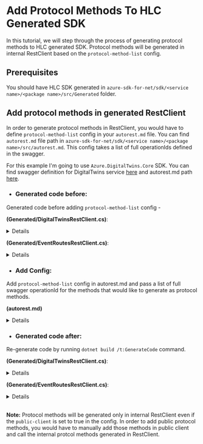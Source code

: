 # Add Protocol Methods To HLC Generated SDK

In this tutorial, we will step through the process of generating protocol methods to HLC generated SDK. Protocol methods will be generated in internal RestClient based on the `protocol-method-list` config.

## Prerequisites

You should have HLC SDK generated in `azure-sdk-for-net/sdk/<service name>/<package name>/src/Generated` folder.

## Add protocol methods in generated RestClient

In order to generate protocol methods in RestClient, you would have to define `protocol-method-list` config in your `autorest.md` file. You can find `autorest.md` file path in `azure-sdk-for-net/sdk/<service name>/<package name>/src/autorest.md`. This config takes a list of full operationIds defined in the swagger. 

For this example I'm going to use `Azure.DigitalTwins.Core` SDK. You can find swagger definition for DigitalTwins service [here](https://github.com/Azure/azure-rest-api-specs/blob/14fb40342c19f8b483e132038f8424ee62b745d9/specification/digitaltwins/data-plane/Microsoft.DigitalTwins/stable/2020-10-31/digitaltwins.json) and autorest.md path [here](https://github.com/azure-sdk/azure-sdk-for-net/blob/17debdffe16df01ae196579c91ea22e77eddc96a/sdk/digitaltwins/Azure.DigitalTwins.Core/src/autorest.md).

* ### Generated code before:

Generated code before adding `protocol-method-list` config - 

**(Generated/DigitalTwinsRestClient.cs)**:

<details>

``` C#
internal partial class DigitalTwinsRestClient
{
    public async Task<Response> DeleteAsync(string id, DeleteDigitalTwinOptions digitalTwinsDeleteOptions = null, CancellationToken cancellationToken = default)
    {
        if (id == null)
        {
            throw new ArgumentNullException(nameof(id));
        }

        using var message = CreateDeleteRequest(id, digitalTwinsDeleteOptions);
        await _pipeline.SendAsync(message, cancellationToken).ConfigureAwait(false);
        switch (message.Response.Status)
        {
            case 204:
                return message.Response;
            default:
                throw await ClientDiagnostics.CreateRequestFailedExceptionAsync(message.Response).ConfigureAwait(false);
        }
    }

    public async Task<Response> DeleteAsync(string id, DeleteDigitalTwinOptions digitalTwinsDeleteOptions = null, CancellationToken cancellationToken = default)
    {
        if (id == null)
        {
            throw new ArgumentNullException(nameof(id));
        }

        using var message = CreateDeleteRequest(id, digitalTwinsDeleteOptions);
        await _pipeline.SendAsync(message, cancellationToken).ConfigureAwait(false);
        switch (message.Response.Status)
        {
            case 204:
                return message.Response;
            default:
                throw await ClientDiagnostics.CreateRequestFailedExceptionAsync(message.Response).ConfigureAwait(false);
        }
    }
}
```

</details>

**(Generated/EventRoutesRestClient.cs)**:

<details>

``` C#
internal partial class EventRoutesRestClient
{
    public async Task<Response<DigitalTwinsEventRoute>> GetByIdAsync(string id, GetDigitalTwinsEventRouteOptions eventRoutesGetByIdOptions = null, CancellationToken cancellationToken = default)
    {
        if (id == null)
        {
            throw new ArgumentNullException(nameof(id));
        }

        using var message = CreateGetByIdRequest(id, eventRoutesGetByIdOptions);
        await _pipeline.SendAsync(message, cancellationToken).ConfigureAwait(false);
        switch (message.Response.Status)
        {
            case 200:
                {
                    DigitalTwinsEventRoute value = default;
                    using var document = await JsonDocument.ParseAsync(message.Response.ContentStream, default, cancellationToken).ConfigureAwait(false);
                    value = DigitalTwinsEventRoute.DeserializeDigitalTwinsEventRoute(document.RootElement);
                    return Response.FromValue(value, message.Response);
                }
            default:
                throw await ClientDiagnostics.CreateRequestFailedExceptionAsync(message.Response).ConfigureAwait(false);
        }
    }

    public Response<DigitalTwinsEventRoute> GetById(string id, GetDigitalTwinsEventRouteOptions eventRoutesGetByIdOptions = null, CancellationToken cancellationToken = default)
    {
        if (id == null)
        {
            throw new ArgumentNullException(nameof(id));
        }

        using var message = CreateGetByIdRequest(id, eventRoutesGetByIdOptions);
        _pipeline.Send(message, cancellationToken);
        switch (message.Response.Status)
        {
            case 200:
                {
                    DigitalTwinsEventRoute value = default;
                    using var document = JsonDocument.Parse(message.Response.ContentStream);
                    value = DigitalTwinsEventRoute.DeserializeDigitalTwinsEventRoute(document.RootElement);
                    return Response.FromValue(value, message.Response);
                }
            default:
                throw ClientDiagnostics.CreateRequestFailedException(message.Response);
        }
    }
}
```

</details>

* ### Add Config:

Add `protocol-method-list` config in autorest.md and pass a list of full swagger operationId for the methods that would like to generate as protocol methods.

**(autorest.md)**

<details>

```` md
### Generate DPG methods
```yaml
protocol-method-list:
  - DigitalTwins_Delete
  - EventRoutes_GetById
``` 
````

</details>

* ### Generated code after:

Re-generate code by running `dotnet build /t:GenerateCode` command.

**(Generated/DigitalTwinsRestClient.cs)**:

<details>

``` diff

internal partial class DigitalTwinsRestClient
{
    public async Task<Response> DeleteAsync(string id, DeleteDigitalTwinOptions digitalTwinsDeleteOptions = null, CancellationToken cancellationToken = default)
    {
        if (id == null)
        {
            throw new ArgumentNullException(nameof(id));
        }

        using var message = CreateDeleteRequest(id, digitalTwinsDeleteOptions);
        await _pipeline.SendAsync(message, cancellationToken).ConfigureAwait(false);
        switch (message.Response.Status)
        {
            case 204:
                return message.Response;
            default:
                throw await ClientDiagnostics.CreateRequestFailedExceptionAsync(message.Response).ConfigureAwait(false);
        }
    }

    public async Task<Response> DeleteAsync(string id, DeleteDigitalTwinOptions digitalTwinsDeleteOptions = null, CancellationToken cancellationToken = default)
    {
        if (id == null)
        {
            throw new ArgumentNullException(nameof(id));
        }

        using var message = CreateDeleteRequest(id, digitalTwinsDeleteOptions);
        await _pipeline.SendAsync(message, cancellationToken).ConfigureAwait(false);
        switch (message.Response.Status)
        {
            case 204:
                return message.Response;
            default:
                throw await ClientDiagnostics.CreateRequestFailedExceptionAsync(message.Response).ConfigureAwait(false);
        }
    }
+
+    public virtual async Task<Response> DeleteAsync(string id, DeleteDigitalTwinOptions digitalTwinsDeleteOptions = null, RequestContext context = null)
+    {
+        Argument.AssertNotNullOrEmpty(id, nameof(id));
+
+        using var scope = ClientDiagnostics.CreateScope("DigitalTwinsClient.Delete");
+        scope.Start();
+        try
+        {
+            using HttpMessage message = CreateDeleteRequest(id, digitalTwinsDeleteOptions, context);
+            return await _pipeline.ProcessMessageAsync(message, context).ConfigureAwait(false);
+        }
+        catch (Exception e)
+        {
+            scope.Failed(e);
+            throw;
+        }
+    }
+
+    public virtual Response Delete(string id, DeleteDigitalTwinOptions digitalTwinsDeleteOptions = null, RequestContext context = null)
+    {
+        Argument.AssertNotNullOrEmpty(id, nameof(id));
+
+        using var scope = ClientDiagnostics.CreateScope("DigitalTwinsClient.Delete");
+        scope.Start();
+        try
+        {
+            using HttpMessage message = CreateDeleteRequest(id, digitalTwinsDeleteOptions, context);
+            return _pipeline.ProcessMessage(message, context);
+        }
+        catch (Exception e)
+        {
+            scope.Failed(e);
+            throw;
+        }
+    }
}
```

</details>

**(Generated/EventRoutesRestClient.cs)**:

<details>

``` diff
internal partial class EventRoutesRestClient
{
    public async Task<Response<DigitalTwinsEventRoute>> GetByIdAsync(string id, GetDigitalTwinsEventRouteOptions eventRoutesGetByIdOptions = null, CancellationToken cancellationToken = default)
    {
        if (id == null)
        {
            throw new ArgumentNullException(nameof(id));
        }

        using var message = CreateGetByIdRequest(id, eventRoutesGetByIdOptions);
        await _pipeline.SendAsync(message, cancellationToken).ConfigureAwait(false);
        switch (message.Response.Status)
        {
            case 200:
                {
                    DigitalTwinsEventRoute value = default;
                    using var document = await JsonDocument.ParseAsync(message.Response.ContentStream, default, cancellationToken).ConfigureAwait(false);
                    value = DigitalTwinsEventRoute.DeserializeDigitalTwinsEventRoute(document.RootElement);
                    return Response.FromValue(value, message.Response);
                }
            default:
                throw await ClientDiagnostics.CreateRequestFailedExceptionAsync(message.Response).ConfigureAwait(false);
        }
    }

    public Response<DigitalTwinsEventRoute> GetById(string id, GetDigitalTwinsEventRouteOptions eventRoutesGetByIdOptions = null, CancellationToken cancellationToken = default)
    {
        if (id == null)
        {
            throw new ArgumentNullException(nameof(id));
        }

        using var message = CreateGetByIdRequest(id, eventRoutesGetByIdOptions);
        _pipeline.Send(message, cancellationToken);
        switch (message.Response.Status)
        {
            case 200:
                {
                    DigitalTwinsEventRoute value = default;
                    using var document = JsonDocument.Parse(message.Response.ContentStream);
                    value = DigitalTwinsEventRoute.DeserializeDigitalTwinsEventRoute(document.RootElement);
                    return Response.FromValue(value, message.Response);
                }
            default:
                throw ClientDiagnostics.CreateRequestFailedException(message.Response);
        }
    }
+
+    public virtual async Task<Response> GetByIdAsync(string id, GetDigitalTwinsEventRouteOptions eventRoutesGetByIdOptions = null, RequestContext context = null)
+    {
+        Argument.AssertNotNullOrEmpty(id, nameof(id));
+
+        using var scope = ClientDiagnostics.CreateScope("EventRoutesClient.GetById");
+        scope.Start();
+        try
+        {
+            using HttpMessage message = CreateGetByIdRequest(id, eventRoutesGetByIdOptions, context);
+            return await _pipeline.ProcessMessageAsync(message, context).ConfigureAwait(false);
+        }
+        catch (Exception e)
+        {
+            scope.Failed(e);
+            throw;
+        }
+    }
+
+    public virtual Response GetById(string id, GetDigitalTwinsEventRouteOptions eventRoutesGetByIdOptions = null, RequestContext context = null)
+    {
+        Argument.AssertNotNullOrEmpty(id, nameof(id));
+
+        using var scope = ClientDiagnostics.CreateScope("EventRoutesClient.GetById");
+        scope.Start();
+        try
+        {
+            using HttpMessage message = CreateGetByIdRequest(id, eventRoutesGetByIdOptions, context);
+            return _pipeline.ProcessMessage(message, context);
+        }
+        catch (Exception e)
+        {
+            scope.Failed(e);
+            throw;
+        }
+    }
}
```

</details>
&nbsp;

**Note:** Protocol methods will be generated only in internal RestClient even if the `public-client` is set to true in the config. In order to add public protocol methods, you would have to manually add those methods in public client and call the internal protcol methods generated in RestClient.